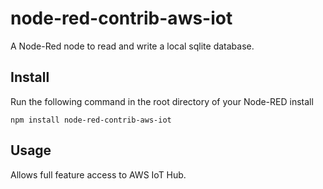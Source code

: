 node-red-contrib-aws-iot
====================

A Node-Red node to read and write a local sqlite database.

Install
-------

Run the following command in the root directory of your Node-RED install

    npm install node-red-contrib-aws-iot


Usage
-----

Allows full feature access to AWS IoT Hub.


